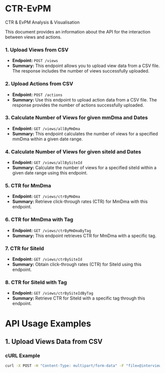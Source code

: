 # CTR-EvPM
CTR &amp; EvPM Analysis &amp; Visualisation

This document provides an information about the API for the interaction between views and actions.

### 1. Upload Views from CSV

- **Endpoint:** `POST /views`
- **Summary:** This endpoint allows you to upload view data from a CSV file. The response includes the number of views successfully uploaded.

### 2. Upload Actions from CSV

- **Endpoint:** `POST /actions`
- **Summary:** Use this endpoint to upload action data from a CSV file. The response provides the number of actions successfully uploaded.

### 3. Calculate Number of Views for given mmDma and Dates

- **Endpoint:** `GET /views/allByMmDma`
- **Summary:** This endpoint calculates the number of views for a specified mmDma within a given date range.

### 4. Calculate Number of Views for given siteId and Dates

- **Endpoint:** `GET /views/allBySiteId`
- **Summary:** Calculate the number of views for a specified siteId within a given date range using this endpoint.

### 5. CTR for MmDma

- **Endpoint:** `GET /views/ctrByMmDma`
- **Summary:** Retrieve click-through rates (CTR) for MmDma with this endpoint.

### 6. CTR for MmDma with Tag

- **Endpoint:** `GET /views/ctrByMmDmaByTag`
- **Summary:** This endpoint retrieves CTR for MmDma with a specific tag.

### 7. CTR for SiteId

- **Endpoint:** `GET /views/ctrBySiteId`
- **Summary:** Obtain click-through rates (CTR) for SiteId using this endpoint.

### 8. CTR for SiteId with Tag

- **Endpoint:** `GET /views/ctrBySiteIdByTag`
- **Summary:** Retrieve CTR for SiteId with a specific tag through this endpoint.

# API Usage Examples

## 1. Upload Views Data from CSV

### cURL Example
```bash
curl -X POST -H "Content-Type: multipart/form-data" -F "file=@interview.x.small.csv" http://localhost:8080/views